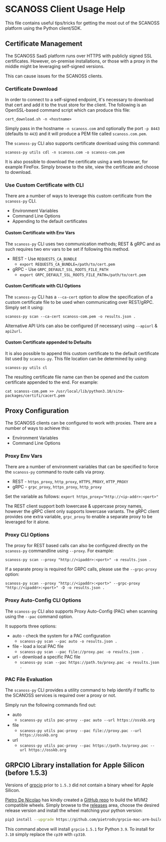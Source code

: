 # SCANOSS Client Usage Help
This file contains useful tips/tricks for getting the most out of the SCANOSS platform using the Python client/SDK.

## Certificate Management
The SCANOSS SaaS platform runs over HTTPS with publicly signed SSL certificates.
However, on-premise installations, or those with a proxy in the middle might be leveraging self-signed versions.

This can cause issues for the SCANOSS clients.

### Certificate Download
In order to connect to a self-signed endpoint, it's necessary to download that cert and add it to the trust store for the client.
The following is an OpenSSL-based command script which can produce this file:
```shell
cert_download.sh -n <hostname>
```
Simply pass in the hostname `-n scanoss.com` and optionally the port `-p 8443` (defaults to `443`) and it will produce a PEM file called `scanoss.com.pem`.

The `scanoss-py` CLI also supports certificate download using this command:
```shell
scanoss-py utils cdl -n scanoss.com -o scanoss-com.pem
```

It is also possible to download the certificate using a web browser, for example FireFox. Simply browse to the site, view the certificate and choose to download.

### Use Custom Certificate with CLI
There are a number of ways to leverage this custom certificate from the `scanoss-py` CLI.
- Environment Variables
- Command Line Options
- Appending to the default certificates

#### Custom Certificate with Env Vars
The `scanoss-py` CLI uses two communication methods; REST & gRPC and as such requires two env vars to be set if following this method.
- REST - Use `REQUESTS_CA_BUNDLE`
  - `export REQUESTS_CA_BUNDLE=/path/to/cert.pem`
- gRPC - Use `GRPC_DEFAULT_SSL_ROOTS_FILE_PATH`
  - `export GRPC_DEFAULT_SSL_ROOTS_FILE_PATH=/path/to/cert.pem`

#### Custom Certificate with CLI Options
The `scanoss-py` CLI has a `--ca-cert` option to allow the specification of a custom certificate file to be used when communicating over REST/gRPC.
Simply set it using:
```shell
scanoss-py scan --ca-cert scanoss-com.pem -o results.json .
```
Alternative API Urls can also be configured (if necessary) using `--apiurl` & `api2url`.

#### Custom Certificate appended to Defaults
It is also possible to append this custom certificate to the default certificate list used by `scanoss-py`.
This file location can be determined by using:
```shell
scanoss-py utils cl
```
The resulting certificate file name can then be opened and the custom certificate appended to the end.
For example:
```shell
cat scanoss-com.pem >> /usr/local/lib/python3.10/site-packages/certifi/cacert.pem
```

## Proxy Configuration
The SCANOSS clients can be configured to work with proxies. There are a number of ways to achieve this:

- Environment Variables
- Command Line Options

### Proxy Env Vars
There are a number of environment variables that can be specified to force the `scanoss-py` command to route calls via proxy.

- REST - `https_proxy`, `http_proxy`, `HTTPS_PROXY`, `HTTP_PROXY`
- gRPC - `grpc_proxy`, `https_proxy`, `http_proxy`

Set the variable as follows: `export https_proxy="http://<ip-addr>:<port>"`

The REST client support both lowercase & uppercase proxy names, however the gRPC client only supports lowercase variants. The gRPC client provides one extra variable, `grpc_proxy` to enable a separate proxy to be leveraged for it alone.

### Proxy CLI Options
The proxy for REST based calls can also be configured directly on the `scanoss-py` commandline using `--proxy`. For example:
```shell
scanoss-py scan --proxy "http://<ipaddr>:<port>" -o results.json .
```
If a separate proxy is required for GRPC calls, please use the `--grpc-proxy` option:
```shell
scanoss-py scan --proxy "http://<ipaddr>:<port>" --grpc-proxy "http://<ipaddr>:<port>" -D -o results.json .
```

### Proxy Auto-Config CLI Options
The `scanoss-py` CLI also supports Proxy Auto-Config (PAC) when scanning using the `--pac` command option.

It supports three options:
* auto - check the system for a PAC configuration
  * `scanoss-py scan --pac auto -o results.json .`
* file - load a local PAC file
  * `scanoss-py scan --pac file://proxy.pac -o results.json .`
* url - download a specific PAC file
  * `scanoss-py scan --pac https://path.to/proxy.pac -o results.json .`

### PAC File Evaluation
The `scanoss-py` CLI provides a utility command to help identify if traffic to the SCANOSS services is required over a proxy or not.

Simply run the following commands find out:
* auto
  * `scanoss-py utils pac-proxy --pac auto --url https://osskb.org`
* file
  * `scanoss-py utils pac-proxy --pac file://proxy.pac --url https://osskb.org`
* url
  * `scanoss-py utils pac-proxy --pac https://path.to/proxy.pac --url https://osskb.org`

## GRPCIO Library installation for Apple Silicon (before 1.5.3)
Versions of [grpcio](https://pypi.org/project/grpcio) prior to `1.5.3` did not contain a binary wheel for Apple Silicon.

[Pietro De Nicolao](https://github.com/pietrodn) has kindly created a [GitHub repo](https://github.com/pietrodn/grpcio-mac-arm-build) to build the M1/M2 compatible wheels.
Simply browse to the [releases](https://github.com/pietrodn/grpcio-mac-arm-build/releases) area, choose the desired release version and install the wheel matching your python version:
```bash
pip3 install --upgrade https://github.com/pietrodn/grpcio-mac-arm-build/releases/download/1.51.1/grpcio-1.51.1-cp39-cp39-macosx_11_0_arm64.whl
```

This command above will install `grpcio` `1.5.1` for Python `3.9`. To install for `3.10` simply replace the `cp39` with `cp310`.
